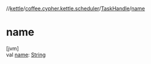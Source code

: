//[kettle](../../../index.md)/[coffee.cypher.kettle.scheduler](../index.md)/[TaskHandle](index.md)/[name](name.md)

# name

[jvm]\
val [name](name.md): [String](https://kotlinlang.org/api/latest/jvm/stdlib/kotlin/-string/index.html)
